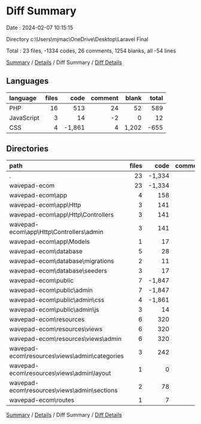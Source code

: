 # Diff Summary

Date : 2024-02-07 10:15:15

Directory c:\\Users\\mjmac\\OneDrive\\Desktop\\Laravel Final

Total : 23 files,  -1334 codes, 26 comments, 1254 blanks, all -54 lines

[Summary](results.md) / [Details](details.md) / Diff Summary / [Diff Details](diff-details.md)

## Languages
| language | files | code | comment | blank | total |
| :--- | ---: | ---: | ---: | ---: | ---: |
| PHP | 16 | 513 | 24 | 52 | 589 |
| JavaScript | 3 | 14 | -2 | 0 | 12 |
| CSS | 4 | -1,861 | 4 | 1,202 | -655 |

## Directories
| path | files | code | comment | blank | total |
| :--- | ---: | ---: | ---: | ---: | ---: |
| . | 23 | -1,334 | 26 | 1,254 | -54 |
| wavepad-ecom | 23 | -1,334 | 26 | 1,254 | -54 |
| wavepad-ecom\\app | 4 | 158 | 16 | 31 | 205 |
| wavepad-ecom\\app\\Http | 3 | 141 | 16 | 27 | 184 |
| wavepad-ecom\\app\\Http\\Controllers | 3 | 141 | 16 | 27 | 184 |
| wavepad-ecom\\app\\Http\\Controllers\\admin | 3 | 141 | 16 | 27 | 184 |
| wavepad-ecom\\app\\Models | 1 | 17 | 0 | 4 | 21 |
| wavepad-ecom\\database | 5 | 28 | 6 | 7 | 41 |
| wavepad-ecom\\database\\migrations | 2 | 11 | 0 | 0 | 11 |
| wavepad-ecom\\database\\seeders | 3 | 17 | 6 | 7 | 30 |
| wavepad-ecom\\public | 7 | -1,847 | 2 | 1,202 | -643 |
| wavepad-ecom\\public\\admin | 7 | -1,847 | 2 | 1,202 | -643 |
| wavepad-ecom\\public\\admin\\css | 4 | -1,861 | 4 | 1,202 | -655 |
| wavepad-ecom\\public\\admin\\js | 3 | 14 | -2 | 0 | 12 |
| wavepad-ecom\\resources | 6 | 320 | 0 | 13 | 333 |
| wavepad-ecom\\resources\\views | 6 | 320 | 0 | 13 | 333 |
| wavepad-ecom\\resources\\views\\admin | 6 | 320 | 0 | 13 | 333 |
| wavepad-ecom\\resources\\views\\admin\\categories | 3 | 242 | 0 | 7 | 249 |
| wavepad-ecom\\resources\\views\\admin\\layout | 1 | 0 | 0 | 2 | 2 |
| wavepad-ecom\\resources\\views\\admin\\sections | 2 | 78 | 0 | 4 | 82 |
| wavepad-ecom\\routes | 1 | 7 | 2 | 1 | 10 |

[Summary](results.md) / [Details](details.md) / Diff Summary / [Diff Details](diff-details.md)